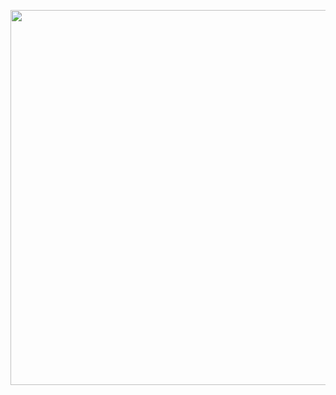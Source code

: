 <img align="center" src="https://media1.tenor.com/m/YV1LR_Vx0bIAAAAC/dario-dario-moccia.gif" width="600" /></p>
